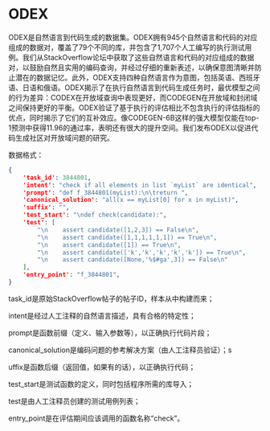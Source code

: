 # ODEX

ODEX是自然语言到代码生成的数据集。ODEX拥有945个自然语言和代码的对应组成的数据对，覆盖了79个不同的库，并包含了1,707个人工编写的执行测试用例。我们从StackOverflow论坛中获取了这些自然语言和代码的对应组成的数据对，以鼓励自然且实用的编码查询，并经过仔细的重新表述，以确保意图清晰并防止潜在的数据记忆。此外，ODEX支持四种自然语言作为意图，包括英语、西班牙语、日语和俄语。ODEX揭示了在执行自然语言到代码生成任务时，最优模型之间的行为差异：CODEX在开放域查询中表现更好，而CODEGEN在开放域和封闭域之间保持更好的平衡。ODEX验证了基于执行的评估相比不包含执行的评估指标的优点，同时揭示了它们的互补效应。像CODEGEN-6B这样的强大模型仅能在top-1预测中获得11.96的通过率，表明还有很大的提升空间。我们发布ODEX以促进代码生成社区对开放域问题的研究。





数据格式：

```json
{
    'task_id': 3844801,
    'intent': "check if all elements in list `myList` are identical", 
    'prompt': "def f_3844801(myList):\n\treturn ",
    'canonical_solution': "all(x == myList[0] for x in myList)",
    'suffix': "",
    'test_start': "\ndef check(candidate):",
    'test': [
        "\n    assert candidate([1,2,3]) == False\n", 
        "\n    assert candidate([1,1,1,1,1,1]) == True\n",
        "\n    assert candidate([1]) == True\n",
        "\n    assert candidate(['k','k','k','k','k']) == True\n",
        "\n    assert candidate([None,'%$#ga',3]) == False\n"
    ],
    'entry_point': "f_3844801",
}
```

task_id是原始StackOverflow帖子的帖子ID，样本从中构建而来；

intent是经过人工注释的自然语言描述，具有合格的特定性；

prompt是函数前缀（定义、输入参数等），以正确执行代码片段；

canonical_solution是编码问题的参考解决方案（由人工注释员验证）；s

uffix是函数后缀（返回值，如果有的话），以正确执行代码；

test_start是测试函数的定义，同时包括程序所需的库导入；

test是由人工注释员创建的测试用例列表；

entry_point是在评估期间应该调用的函数名称“check”。